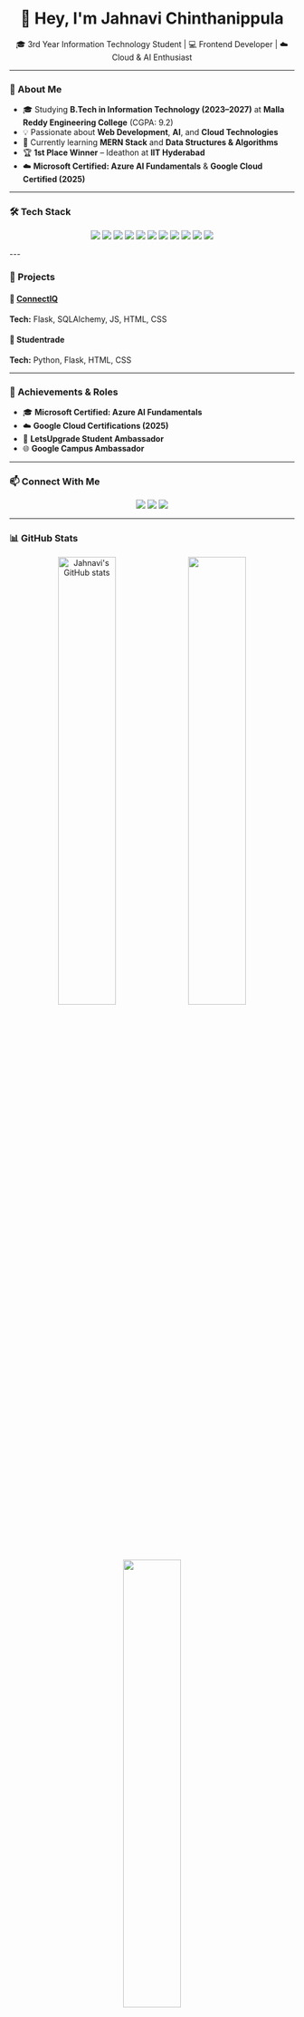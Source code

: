 <h1 align="center">👋 Hey, I'm Jahnavi Chinthanippula</h1>

<p align="center">
🎓 3rd Year Information Technology Student | 💻 Frontend Developer | ☁️ Cloud & AI Enthusiast  
</p>

---

### 🌟 About Me
- 🎓 Studying **B.Tech in Information Technology (2023–2027)** at **Malla Reddy Engineering College** (CGPA: 9.2)  
- 💡 Passionate about **Web Development**, **AI**, and **Cloud Technologies**  
- 🧠 Currently learning **MERN Stack** and **Data Structures & Algorithms**  
- 🏆 **1st Place Winner** – Ideathon at **IIT Hyderabad**   
- ☁️ **Microsoft Certified: Azure AI Fundamentals** & **Google Cloud Certified (2025)**  

---

### 🛠️ Tech Stack
<p align="center">
  <a href="https://www.w3schools.com/html/"><img src="https://img.shields.io/badge/HTML5-E34F26?style=for-the-badge&logo=html5&logoColor=white"/></a>
  <a href="https://www.w3schools.com/css/"><img src="https://img.shields.io/badge/CSS3-1572B6?style=for-the-badge&logo=css3&logoColor=white"/></a>
  <a href="https://www.w3schools.com/js/"><img src="https://img.shields.io/badge/JavaScript-F7DF1E?style=for-the-badge&logo=javascript&logoColor=black"/></a>
  <a href="https://react.dev/"><img src="https://img.shields.io/badge/React-20232A?style=for-the-badge&logo=react&logoColor=61DAFB"/></a>
  <a href="https://nodejs.org/"><img src="https://img.shields.io/badge/Node.js-339933?style=for-the-badge&logo=nodedotjs&logoColor=white"/></a>
  <a href="https://www.python.org/"><img src="https://img.shields.io/badge/Python-14354C?style=for-the-badge&logo=python&logoColor=yellow"/></a>
  <a href="https://www.java.com/"><img src="https://img.shields.io/badge/Java-ED8B00?style=for-the-badge&logo=openjdk&logoColor=white"/></a>
  <a href="https://flask.palletsprojects.com/"><img src="https://img.shields.io/badge/Flask-000000?style=for-the-badge&logo=flask&logoColor=white"/></a>
  <a href="https://www.w3schools.com/sql/"><img src="https://img.shields.io/badge/MySQL-4479A1?style=for-the-badge&logo=mysql&logoColor=white"/></a>
  <a href="https://aws.amazon.com/"><img src="https://img.shields.io/badge/AWS-232F3E?style=for-the-badge&logo=amazonaws&logoColor=white"/></a>
  <a href="https://git-scm.com/"><img src="https://img.shields.io/badge/Git-F05032?style=for-the-badge&logo=git&logoColor=white"/></a>
</p>
---

### 💼 Projects
#### 🔗 [ConnectIQ](https://github.com/JAHNAVIPATEL219)  
**Tech:** Flask, SQLAlchemy, JS, HTML, CSS  

#### 💼 Studentrade 
**Tech:** Python, Flask, HTML, CSS  

---

### 🏅 Achievements & Roles
- 🎓 **Microsoft Certified: Azure AI Fundamentals**  
- ☁️ **Google Cloud Certifications (2025)**  
- 💬 **LetsUpgrade Student Ambassador**  
- 🌐 **Google Campus Ambassador**    

---

### 📫 Connect With Me
<p align="center">
  <a href="mailto:jahnavichinthanippula@gmail.com"><img src="https://img.shields.io/badge/Gmail-D14836?style=for-the-badge&logo=gmail&logoColor=white"/></a>
  <a href="https://www.linkedin.com/in/jahnavi-chinthanippula-770588307"><img src="https://img.shields.io/badge/LinkedIn-0077B5?style=for-the-badge&logo=linkedin&logoColor=white"/></a>
  <a href="https://github.com/JAHNAVIPATEL219"><img src="https://img.shields.io/badge/GitHub-100000?style=for-the-badge&logo=github&logoColor=white"/></a>
</p>

---

### 📊 GitHub Stats
<p align="center">
  <img src="https://github-readme-stats.vercel.app/api?username=JAHNAVIPATEL219&show_icons=true&theme=radical" alt="Jahnavi's GitHub stats" width="45%"/>
  <img src="https://github-readme-streak-stats.herokuapp.com/?user=JAHNAVIPATEL219&theme=radical" width="45%"/>
</p>

<p align="center">
  <img src="https://github-readme-stats.vercel.app/api/top-langs/?username=JAHNAVIPATEL219&layout=compact&theme=radical" width="45%"/>
</p>

---

<p align="center">
  <img src="https://komarev.com/ghpvc/?username=JAHNAVIPATEL219&label=Profile%20Views&color=ff69b4&style=for-the-badge" alt="Profile Views"/>
</p>

---

⭐ *“Code. Create. Connect. Repeat.”*
